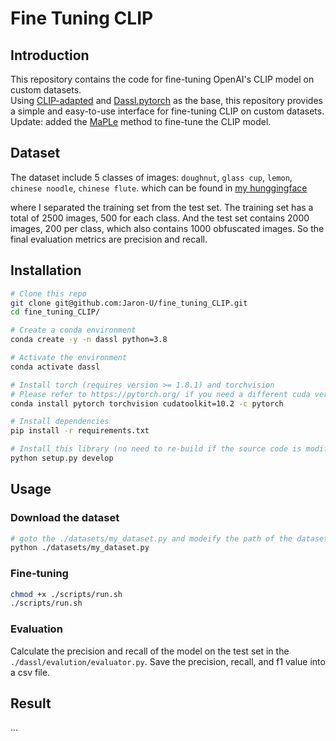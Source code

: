 # Fine Tuning CLIP
## Introduction
This repository contains the code for fine-tuning OpenAI's CLIP model on custom datasets.  
Using [CLIP-adapted](https://github.com/gaopengcuhk/CLIP-Adapter) and [Dassl.pytorch](https://github.com/KaiyangZhou/Dassl.pytorch) as the base, this repository provides a simple and easy-to-use interface for fine-tuning CLIP on custom datasets.  
Update: added the [MaPLe](https://github.com/muzairkhattak/multimodal-prompt-learning/tree/main) method to fine-tune the CLIP model.

## Dataset
The dataset include 5 classes of images: `doughnut`, `glass cup`, `lemon`, `chinese noodle`, `chinese flute`. which can be found in [my hunggingface](https://huggingface.co/datasets/JaronU/CLIP_train_dataset)

where I separated the training set from the test set. The training set has a total of 2500 images, 500 for each class. And the test set contains 2000 images, 200 per class, which also contains 1000 obfuscated images. So the final evaluation metrics are precision and recall.

## Installation
```bash
# Clone this repo
git clone git@github.com:Jaron-U/fine_tuning_CLIP.git
cd fine_tuning_CLIP/

# Create a conda environment
conda create -y -n dassl python=3.8

# Activate the environment
conda activate dassl

# Install torch (requires version >= 1.8.1) and torchvision
# Please refer to https://pytorch.org/ if you need a different cuda version
conda install pytorch torchvision cudatoolkit=10.2 -c pytorch

# Install dependencies
pip install -r requirements.txt

# Install this library (no need to re-build if the source code is modified)
python setup.py develop
```

## Usage
### Download the dataset
```bash
# goto the ./datasets/my_dataset.py and modeify the path of the dataset you want to save
python ./datasets/my_dataset.py
```

### Fine-tuning
```bash
chmod +x ./scripts/run.sh
./scripts/run.sh
```

### Evaluation
Calculate the precision and recall of the model on the test set in the `./dassl/evalution/evaluator.py`.
Save the precision, recall, and f1 value into a csv file.

## Result
...
